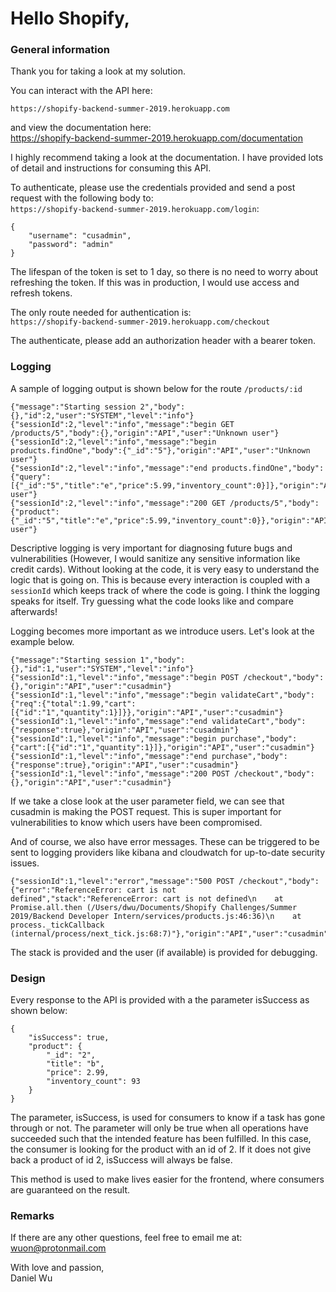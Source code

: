 # Hello Shopify,

### General information
Thank you for taking a look at my solution.

You can interact with the API here:
```
https://shopify-backend-summer-2019.herokuapp.com
```

and view the documentation here:<br/>
https://shopify-backend-summer-2019.herokuapp.com/documentation

I highly recommend taking a look at the documentation. I have provided lots of
detail and instructions for consuming this API.

To authenticate, please use the credentials provided and send a post request
with the following body to:<br/>
`https://shopify-backend-summer-2019.herokuapp.com/login`:

```
{
    "username": "cusadmin",
    "password": "admin"
}
```

The lifespan of the token is set to 1 day, so there is no need to worry
about refreshing the token. If this was in production, I would use access and refresh tokens.

The only route needed for authentication is:<br/>
`https://shopify-backend-summer-2019.herokuapp.com/checkout`

The authenticate, please add an authorization header with a bearer token.

### Logging
A sample of logging output is shown below for the route `/products/:id`

```
{"message":"Starting session 2","body":{},"id":2,"user":"SYSTEM","level":"info"}
{"sessionId":2,"level":"info","message":"begin GET /products/5","body":{},"origin":"API","user":"Unknown user"}
{"sessionId":2,"level":"info","message":"begin products.findOne","body":{"_id":"5"},"origin":"API","user":"Unknown user"}
{"sessionId":2,"level":"info","message":"end products.findOne","body":{"query":[{"_id":"5","title":"e","price":5.99,"inventory_count":0}]},"origin":"API","user":"Unknown user"}
{"sessionId":2,"level":"info","message":"200 GET /products/5","body":{"product":{"_id":"5","title":"e","price":5.99,"inventory_count":0}},"origin":"API","user":"Unknown user"}
```

Descriptive logging is very important for diagnosing future bugs and
vulnerabilities (However, I would sanitize any sensitive information like credit cards).
Without looking at the code, it is very easy to understand the logic that is going on.
This is because every interaction is coupled with a `sessionId` which keeps track of
where the code is going. I think the logging speaks for itself. Try guessing what the
code looks like and compare afterwards!

Logging becomes more important as we introduce users. Let's look at the example below.

```
{"message":"Starting session 1","body":{},"id":1,"user":"SYSTEM","level":"info"}
{"sessionId":1,"level":"info","message":"begin POST /checkout","body":{},"origin":"API","user":"cusadmin"}
{"sessionId":1,"level":"info","message":"begin validateCart","body":{"req":{"total":1.99,"cart":[{"id":"1","quantity":1}]}},"origin":"API","user":"cusadmin"}
{"sessionId":1,"level":"info","message":"end validateCart","body":{"response":true},"origin":"API","user":"cusadmin"}
{"sessionId":1,"level":"info","message":"begin purchase","body":{"cart":[{"id":"1","quantity":1}]},"origin":"API","user":"cusadmin"}
{"sessionId":1,"level":"info","message":"end purchase","body":{"response":true},"origin":"API","user":"cusadmin"}
{"sessionId":1,"level":"info","message":"200 POST /checkout","body":{},"origin":"API","user":"cusadmin"}
```

If we take a close look at the user parameter field, we can see that cusadmin is
making the POST request. This is super important for vulnerabilities to know which
users have been compromised.

And of course, we also have error messages. These can be triggered to be sent to
logging providers like kibana and cloudwatch for up-to-date security issues.

```
{"sessionId":1,"level":"error","message":"500 POST /checkout","body":{"error":"ReferenceError: cart is not defined","stack":"ReferenceError: cart is not defined\n    at Promise.all.then (/Users/dwu/Documents/Shopify Challenges/Summer 2019/Backend Developer Intern/services/products.js:46:36)\n    at process._tickCallback (internal/process/next_tick.js:68:7)"},"origin":"API","user":"cusadmin"}
```

The stack is provided and the user (if available) is provided for debugging.

### Design

Every response to the API is provided with a the parameter isSuccess as shown below:

```
{
    "isSuccess": true,
    "product": {
        "_id": "2",
        "title": "b",
        "price": 2.99,
        "inventory_count": 93
    }
}
```

The parameter, isSuccess, is used for consumers to know if a task has gone through or not.
The parameter will only be true when all operations have succeeded such that the intended feature
has been fulfilled. In this case, the consumer is looking for the product with an id of 2. If it does
not give back a product of id 2, isSuccess will always be false.

This method is used to make lives easier for the frontend, where consumers are guaranteed on the result.

### Remarks
If there are any other questions, feel free to email me at:<br/>
wuon@protonmail.com

With love and passion,<br/>
Daniel Wu











